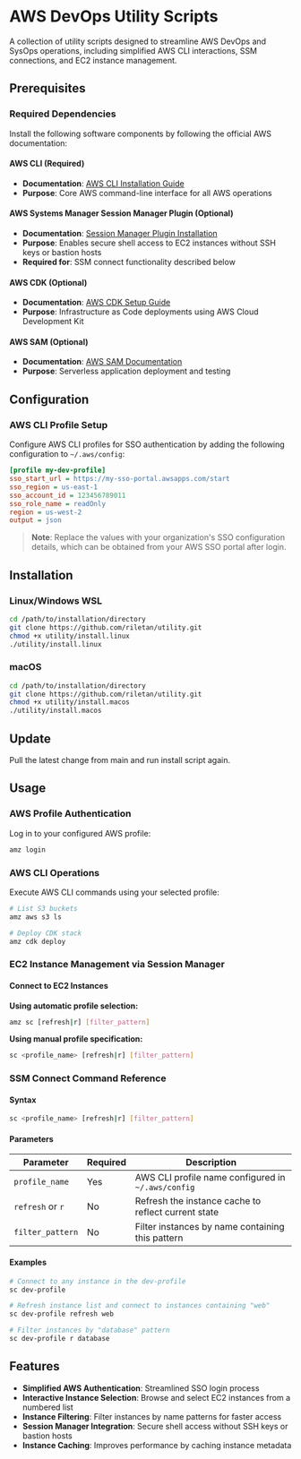 # AWS DevOps Utility Scripts

A collection of utility scripts designed to streamline AWS DevOps and SysOps operations, including simplified AWS CLI interactions, SSM connections, and EC2 instance management.

## Prerequisites

### Required Dependencies

Install the following software components by following the official AWS documentation:

#### AWS CLI (Required)
- **Documentation**: [AWS CLI Installation Guide](https://docs.aws.amazon.com/cli/latest/userguide/getting-started-install.html)
- **Purpose**: Core AWS command-line interface for all AWS operations

#### AWS Systems Manager Session Manager Plugin (Optional)
- **Documentation**: [Session Manager Plugin Installation](https://docs.aws.amazon.com/systems-manager/latest/userguide/session-manager-working-with-install-plugin.html)
- **Purpose**: Enables secure shell access to EC2 instances without SSH keys or bastion hosts
- **Required for**: SSM connect functionality described below

#### AWS CDK (Optional)
- **Documentation**: [AWS CDK Setup Guide](https://aws.amazon.com/getting-started/guides/setup-cdk/)
- **Purpose**: Infrastructure as Code deployments using AWS Cloud Development Kit

#### AWS SAM (Optional)
- **Documentation**: [AWS SAM Documentation](https://docs.aws.amazon.com/serverless-application-model/latest/developerguide/what-is-sam.html)
- **Purpose**: Serverless application deployment and testing

## Configuration

### AWS CLI Profile Setup

Configure AWS CLI profiles for SSO authentication by adding the following configuration to `~/.aws/config`:

```ini
[profile my-dev-profile]
sso_start_url = https://my-sso-portal.awsapps.com/start
sso_region = us-east-1
sso_account_id = 123456789011
sso_role_name = readOnly
region = us-west-2
output = json
```

> **Note**: Replace the values with your organization's SSO configuration details, which can be obtained from your AWS SSO portal after login.

## Installation

### Linux/Windows WSL

```bash
cd /path/to/installation/directory
git clone https://github.com/riletan/utility.git
chmod +x utility/install.linux
./utility/install.linux
```

### macOS

```bash
cd /path/to/installation/directory
git clone https://github.com/riletan/utility.git
chmod +x utility/install.macos
./utility/install.macos
```
## Update
Pull the latest change from main and run install script again.
## Usage

### AWS Profile Authentication

Log in to your configured AWS profile:

```bash
amz login
```

### AWS CLI Operations

Execute AWS CLI commands using your selected profile:

```bash
# List S3 buckets
amz aws s3 ls

# Deploy CDK stack
amz cdk deploy
```

### EC2 Instance Management via Session Manager

#### Connect to EC2 Instances

**Using automatic profile selection:**
```bash
amz sc [refresh|r] [filter_pattern]
```

**Using manual profile specification:**
```bash
sc <profile_name> [refresh|r] [filter_pattern]
```

### SSM Connect Command Reference

#### Syntax
```bash
sc <profile_name> [refresh|r] [filter_pattern]
```

#### Parameters

| Parameter | Required | Description |
|-----------|----------|-------------|
| `profile_name` | Yes | AWS CLI profile name configured in `~/.aws/config` |
| `refresh` or `r` | No | Refresh the instance cache to reflect current state |
| `filter_pattern` | No | Filter instances by name containing this pattern |

#### Examples

```bash
# Connect to any instance in the dev-profile
sc dev-profile

# Refresh instance list and connect to instances containing "web"
sc dev-profile refresh web

# Filter instances by "database" pattern
sc dev-profile r database
```

## Features

- **Simplified AWS Authentication**: Streamlined SSO login process
- **Interactive Instance Selection**: Browse and select EC2 instances from a numbered list
- **Instance Filtering**: Filter instances by name patterns for faster access
- **Session Manager Integration**: Secure shell access without SSH keys or bastion hosts
- **Instance Caching**: Improves performance by caching instance metadata





    
